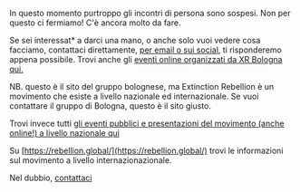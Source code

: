 In questo momento purtroppo gli incontri di persona sono sospesi.
Non per questo ci fermiamo! C'è ancora molto da fare.

Se sei interessat* a darci una mano, o anche solo vuoi vedere cosa facciamo, contattaci direttamente, [per email o sui social](/contatti/), ti risponderemo appena possibile. Trovi anche gli [eventi online organizzati da XR Bologna qui.](https://www.facebook.com/XRBologna/events)

NB. questo è il sito del gruppo bolognese, ma Extinction Rebellion è un movimento che esiste a livello nazionale ed internazionale.
Se vuoi contattare il gruppo di Bologna, questo è il sito giusto.

Trovi invece tutti [gli eventi pubblici e presentazioni del movimento (anche online!) a livello nazionale qui](https://www.extinctionrebellion.it/eventi/futuri/)

Su [https://rebellion.global/](https://rebellion.global/) trovi le informazioni sul movimento a livello internazionazionale.

Nel dubbio, [contattaci](/contatti/)

